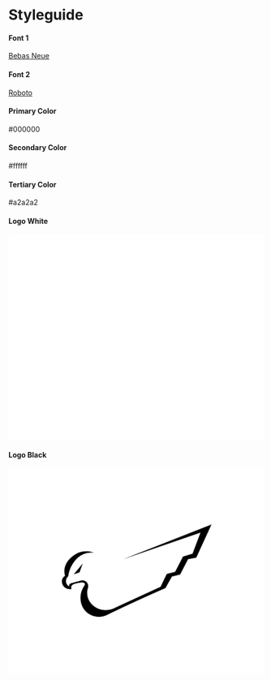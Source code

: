 # Styleguide

#### Font 1

[Bebas Neue](https://fonts.google.com/specimen/Bebas+Neue?query=bebas) 

#### Font 2

[Roboto](https://fonts.google.com/specimen/Roboto?query=roboto) 

#### Primary Color
#000000

#### Secondary Color
#ffffff

#### Tertiary Color
#a2a2a2

#### Logo White

![LogoWhite](https://raw.githubusercontent.com/ux33-331/European-Birdies/914e784c04d3a67b1231ff7accdbecf9cbcb24e2/assets/svg/eb-white-transparent-padding.svg)

#### Logo Black

![LogoBlack](https://raw.githubusercontent.com/ux33-331/European-Birdies/914e784c04d3a67b1231ff7accdbecf9cbcb24e2/assets/svg/eb-black-transparent.svg)

